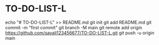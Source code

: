 # TO-DO-LIST-L
echo "# TO-DO-LIST-L" >> README.md
git init
git add README.md
git commit -m "first commit"
git branch -M main
git remote add origin https://github.com/sayali123456677/TO-DO-LIST-L.git
git push -u origin main
